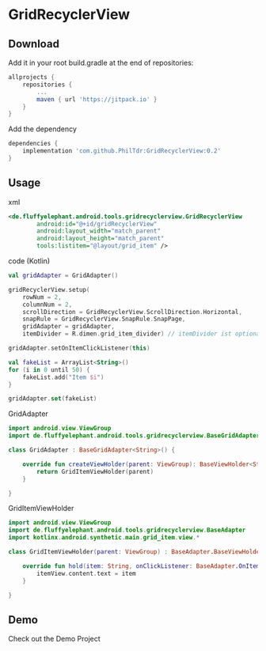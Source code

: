 GridRecyclerView
========

Download
--------
Add it in your root build.gradle at the end of repositories:
``` groovy
allprojects {
    repositories {
        ...
        maven { url 'https://jitpack.io' }
    }
}
```
Add the dependency
``` groovy
dependencies {
    implementation 'com.github.PhilTdr:GridRecyclerView:0.2'
}
```

Usage
-----
xml
``` xml
<de.fluffyelephant.android.tools.gridrecyclerview.GridRecyclerView
        android:id="@+id/gridRecyclerView"
        android:layout_width="match_parent"
        android:layout_height="match_parent"
        tools:listitem="@layout/grid_item" />
```

code (Kotlin)
``` kotlin
val gridAdapter = GridAdapter()

gridRecyclerView.setup(
    rowNum = 2,
    columnNum = 2,
    scrollDirection = GridRecyclerView.ScrollDirection.Horizontal,
    snapRule = GridRecyclerView.SnapRule.SnapPage,
    gridAdapter = gridAdapter,
    itemDivider = R.dimen.grid_item_divider) // itemDivider ist optional

gridAdapter.setOnItemClickListener(this)

val fakeList = ArrayList<String>()
for (i in 0 until 50) {
    fakeList.add("Item $i")
}

gridAdapter.set(fakeList)
```

GridAdapter
``` kotlin
import android.view.ViewGroup
import de.fluffyelephant.android.tools.gridrecyclerview.BaseGridAdapter

class GridAdapter : BaseGridAdapter<String>() {

    override fun createViewHolder(parent: ViewGroup): BaseViewHolder<String> {
        return GridItemViewHolder(parent)
    }

}
```

GridItemViewHolder
``` kotlin
import android.view.ViewGroup
import de.fluffyelephant.android.tools.gridrecyclerview.BaseAdapter
import kotlinx.android.synthetic.main.grid_item.view.*

class GridItemViewHolder(parent: ViewGroup) : BaseAdapter.BaseViewHolder<String>(parent, R.layout.grid_item) {

    override fun hold(item: String, onClickListener: BaseAdapter.OnItemClickListener<String>?) {
        itemView.content.text = item
    }

}
```

Demo
----
Check out the Demo Project
